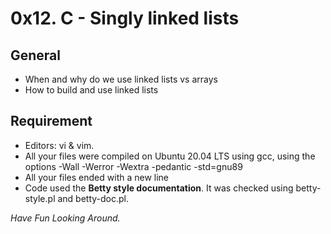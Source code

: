 # 0x12. C - Singly linked lists

## General
* When and why do we use linked lists vs arrays
* How to build and use linked lists

## Requirement
* Editors: vi & vim.
* All your files were compiled on Ubuntu 20.04 LTS using gcc, using the options -Wall -Werror -Wextra -pedantic -std=gnu89
* All your files ended with a new line
* Code used the **Betty style documentation**. It was checked using betty-style.pl and betty-doc.pl.

_Have Fun Looking Around._
